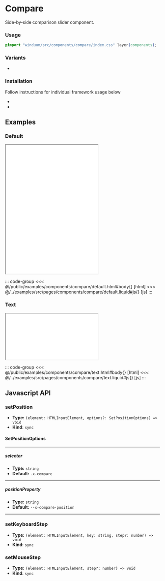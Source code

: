 # Compare
Side-by-side comparison slider component.

<ViewSourceGh href="https://github.com/winduum/winduum/blob/next/src/components/compare" />

### Usage

```css
@import "winduum/src/components/compare/index.css" layer(components);
```
### Variants
* <LinkGh name="default" path="components/compare" />

### Installation
Follow instructions for individual framework usage below

* <LinkGh name="winduum" url="https://github.com/winduum/winduum/blob/next/src/components/compare" />
* <LinkGh name="winduum-stimulus" url="https://github.com/winduum/winduum-stimulus/blob/main/components/compare" />

## Examples

### Default

<iframe onload="this.style.visibility = 'visible';" src="/examples/components/compare/default.html" style="height: 420px"></iframe>

::: code-group
<<< @/public/examples/components/compare/default.html#body{} [html]
<<< @/../examples/src/pages/components/compare/default.liquid#js{} [js]
:::

### Text

<iframe onload="this.style.visibility = 'visible';" src="/examples/components/compare/text.html"></iframe>

::: code-group
<<< @/public/examples/components/compare/text.html#body{} [html]
<<< @/../examples/src/pages/components/compare/text.liquid#js{} [js]
:::

## Javascript API

### setPosition

* **Type:** `(element: HTMLInputElement, options?: SetPositionOptions) => void`
* **Kind:** `sync`

#### SetPositionOptions

---

##### selector

* **Type:** `string`
* **Default:** `.x-compare`

---

##### positionProperty

* **Type:** `string`
* **Default:** `--x-compare-position`

---

### setKeyboardStep

* **Type:** `(element: HTMLInputElement, key: string, step?: number) => void`
* **Kind:** `sync`


### setMouseStep

* **Type:** `(element: HTMLInputElement, step?: number) => void`
* **Kind:** `sync`

